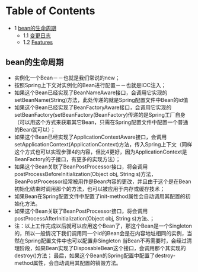 # Table of Contents

* 1 [bean的生命周期](#bean的生命周期)
  * 1.1 [变更日志](#变更日志)
  * 1.2 [Features](#features)


## bean的生命周期

- 实例化一个Bean－－也就是我们常说的new；
- 按照Spring上下文对实例化的Bean进行配置－－也就是IOC注入；
- 如果这个Bean已经实现了BeanNameAware接口，会调用它实现的setBeanName(String)方法，此处传递的就是Spring配置文件中Bean的id值
- 如果这个Bean已经实现了BeanFactoryAware接口，会调用它实现的setBeanFactory(setBeanFactory(BeanFactory)传递的是Spring工厂自身（可以用这个方式来获取其它Bean，只需在Spring配置文件中配置一个普通的Bean就可以）；
- 如果这个Bean已经实现了ApplicationContextAware接口，会调用setApplicationContext(ApplicationContext)方法，传入Spring上下文（同样这个方式也可以实现步骤4的内容，但比4更好，因为ApplicationContext是BeanFactory的子接口，有更多的实现方法）；
- 如果这个Bean关联了BeanPostProcessor接口，将会调用postProcessBeforeInitialization(Object obj, String s)方法，BeanPostProcessor经常被用作是Bean内容的更改，并且由于这个是在Bean初始化结束时调用那个的方法，也可以被应用于内存或缓存技术；
- 如果Bean在Spring配置文件中配置了init-method属性会自动调用其配置的初始化方法。
- 如果这个Bean关联了BeanPostProcessor接口，将会调用postProcessAfterInitialization(Object obj, String s)方法、；
- 注：以上工作完成以后就可以应用这个Bean了，那这个Bean是一个Singleton的，所以一般情况下我们调用同一个id的Bean会是在内容地址相同的实例，当然在Spring配置文件中也可以配置非Singleton
当Bean不再需要时，会经过清理阶段，如果Bean实现了DisposableBean这个接口，会调用那个其实现的destroy()方法；
最后，如果这个Bean的Spring配置中配置了destroy-method属性，会自动调用其配置的销毁方法。
